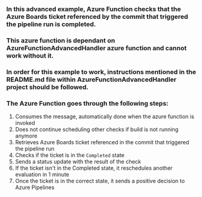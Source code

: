 ﻿### In this advanced example, Azure Function checks that the Azure Boards ticket referenced by the commit that triggered the pipeline run is completed.
### This azure function is dependant on AzureFunctionAdvancedHandler azure function and cannot work without it.
### In order for this example to work, instructions mentioned in the README.md file within AzureFunctionAdvancedHandler project should be followed.

### The Azure Function goes through the following steps:
1. Consumes the message, automatically done when the azure function is invoked
2. Does not continue scheduling other checks if build is not running anymore
3. Retrieves Azure Boards ticket referenced in the commit that triggered the pipeline run
4. Checks if the ticket is in the `Completed` state
5. Sends a status update with the result of the check
6. If the ticket isn't in the Completed state, it reschedules another evaluation in 1 minute
7. Once the ticket is in the correct state, it sends a positive decision to Azure Pipelines
